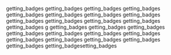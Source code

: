   getting_badges getting_badges getting_badges getting_badges getting_badges getting_badges getting_badges getting_badges getting_badges getting_badges getting_badges getting_badges getting_badges
 g getting_badges getting_badges getting_badges getting_badges getting_badges getting_badges getting_badges getting_badges getting_badges getting_badges getting_badges getting_badges getting_badgesetting_badges
